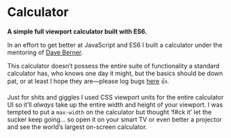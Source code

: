 # Calculator

**A simple full viewport calculator built with ES6.**

In an effort to get better at JavaScript and ES6 I built a calculator under the mentoring of [Dave Berner](http://davidberner.co.uk/).

This calculator doesn’t possess the entire suite of functionality a standard calculator has, who knows one day it might, but the basics should be down pat, or at least I hope they are—please log bugs [here](https://github.com/chris-pearce/calculator/issues) 👍.

Just for shits and giggles I used CSS viewport units for the entire calculator UI so it’ll _always_ take up the entire width and height of your viewport. I
was tempted to put a `max-width` on the calculator but thought ‘f#ck it’ let
the sucker keep going… so open it on your smart TV or even better a projector and see the world’s largest on-screen calculator.
